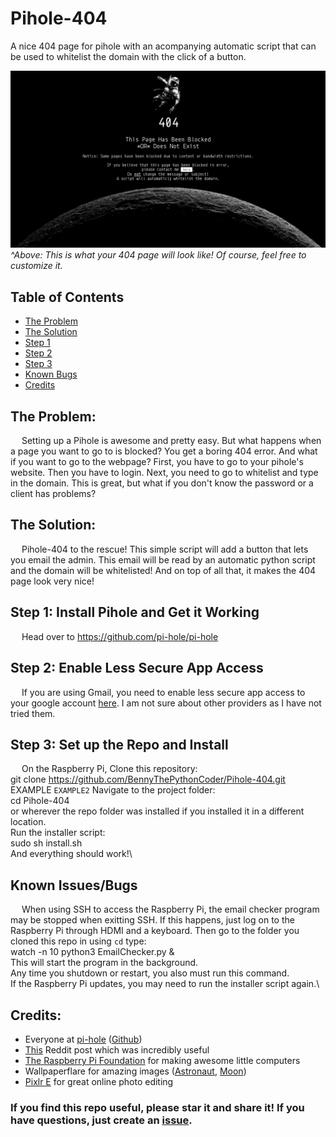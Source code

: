 # Pihole-404
A nice 404 page for pihole with an acompanying automatic script that can be used to whitelist the domain with the click of a button.

![This is what your 404 page will look like. Of course, you can also customize it.](./Screenshot.png)
_^Above: This is what your 404 page will look like! Of course, feel free to customize it._

## Table of Contents
* [The Problem](#the-problem)
* [The Solution](#the-solution)
* [Step 1](#step-1)
* [Step 2](#step-2)
* [Step 3](#step-3)
* [Known Bugs](#known-issuesbugs)
* [Credits](#credits)

## The Problem:
&emsp; Setting up a Pihole is awesome and pretty easy. But what happens when a page you want to go to is blocked? You get a boring 404 error. And what if you want to go to the webpage? First, you have to go to your pihole's website. Then you have to login. Next, you need to go to whitelist and type in the domain. This is great, but what if you don't know the password or a client has problems?
## The Solution:
&emsp; Pihole-404 to the rescue! This simple script will add a button that lets you email the admin. This email will be read by an automatic python script and the domain will be whitelisted! And on top of all that, it makes the 404 page look very nice!

## Step 1: Install Pihole and Get it Working
&emsp; Head over to https://github.com/pi-hole/pi-hole

## Step 2: Enable Less Secure App Access
&emsp; If you are using Gmail, you need to enable less secure app access to your google account [here](https://myaccount.google.com/lesssecureapps). I am not sure about other providers as I have not tried them.

## Step 3: Set up the Repo and Install
&emsp; On the Raspberry Pi, Clone this repository:\
    git clone https://github.com/BennyThePythonCoder/Pihole-404.git \
    EXAMPLE
`EXAMPLE2`
Navigate to the project folder:\
    cd Pihole-404 \
or wherever the repo folder was installed if you installed it in a different location.\
Run the installer script:\
    sudo sh install.sh \
And everything should work!\

## Known Issues/Bugs
&emsp; When using SSH to access the Raspberry Pi, the email checker program may be stopped when exitting SSH. If this happens, just log on to the Raspberry Pi through HDMI and a keyboard. Then go to the folder you cloned this repo in using `cd` type:\
    watch -n 10 python3 EmailChecker.py & \
This will start the program in the background.\
Any time you shutdown or restart, you also must run this command.\
If the Raspberry Pi updates, you may need to run the installer script again.\

## Credits:
* Everyone at [pi-hole](https://pi-hole.net) ([Github](https://github.com/pi-hole/pi-hole))
* [This](https://www.reddit.com/r/pihole/comments/a9v7jj/how_to_install_a_custom_block_page_for_websites/) Reddit post which was incredibly useful
* [The Raspberry Pi Foundation](https://raspberrypi.org) for making awesome little computers
* Wallpaperflare for amazing images ([Astronaut](https://www.wallpaperflare.com/astronaut-clipart-space-monochrome-artwork-copy-space-close-up-wallpaper-ppoyl), [Moon](https://www.wallpaperflare.com/minimalism-space-black-background-artwork-simple-background-wallpaper-pmmgi))
* [Pixlr E](https://pixlr.com/e/) for great online photo editing

### If you find this repo useful, please star it and share it! If you have questions, just create an [issue](https://github.com/BennyThePythonCoder/Pihole-404/issues).

